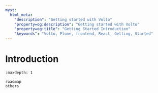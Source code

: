 ```yaml
---
myst:
  html_meta:
    "description": "Getting started with Volto"
    "property=og:description": "Getting started with Volto"
    "property=og:title": "Getting Started Introduction"
    "keywords": "Volto, Plone, frontend, React, Getting, Started"
---
```


# Introduction

```{toctree}
:maxdepth: 1

roadmap
others
```
